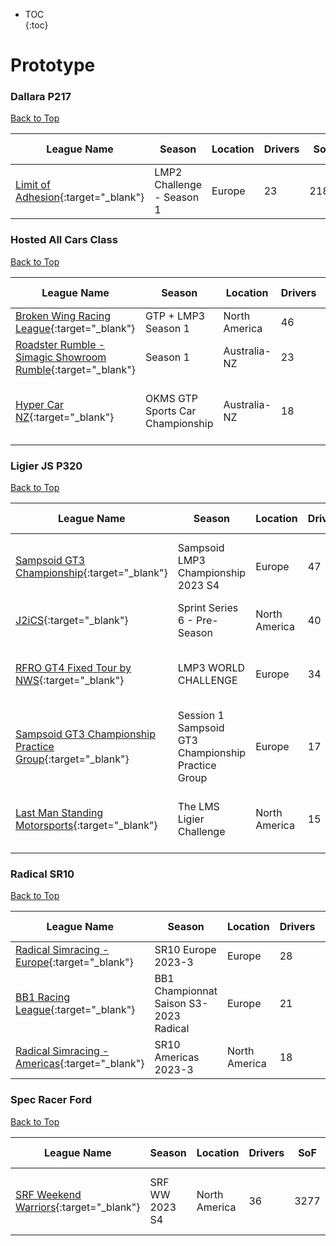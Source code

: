 * TOC  
{:toc}

# Prototype

### Dallara P217

[Back to Top](#)  

| League Name | Season | Location | Drivers | SoF | Setup | Upcoming Race | New York | London | Sydney |
|--------------------------------------------------------------------------------------------------------------|--------------------------|--------|-------|----|-----|-------------|--------|------|------|
|[Limit of Adhesion](https://members.iracing.com/membersite/member/LeagueView.do?league=3564){:target="_blank"} |LMP2 Challenge \- Season 1 |Europe |23 |2184 |Both | | | | |

### Hosted All Cars Class

[Back to Top](#)  

| League Name | Season | Location | Drivers | SoF | Setup | Upcoming Race | New York | London | Sydney |
|---------------------------------------------------------------------------------------------------------------------------------------|---------------------------------|-------------|-------|----|-----|---------------------------|-----------------------------|-----------------------------|------------------------------|
|[Broken Wing Racing League](https://members.iracing.com/membersite/member/LeagueView.do?league=8158){:target="_blank"} |GTP \+ LMP3 Season 1 |North America |46 |2060 |Open | | | | |
|[Roadster Rumble \- Simagic Showroom Rumble](https://members.iracing.com/membersite/member/LeagueView.do?league=7347){:target="_blank"} |Season 1 |Australia-NZ |23 |1957 | | | | | |
|[Hyper Car NZ](https://members.iracing.com/membersite/member/LeagueView.do?league=10034){:target="_blank"} |OKMS GTP  Sports Car Championship |Australia-NZ |18 |2452 |Both |Fuji International Speedway |Sat, September 23 07:22AM EDT |Sat, September 23 12:22PM BST |Sat, September 23 09:22PM AEST |

### Ligier JS P320

[Back to Top](#)  

| League Name | Season | Location | Drivers | SoF | Setup | Upcoming Race | New York | London | Sydney |
|-------------------------------------------------------------------------------------------------------------------------------------|--------------------------------------------------|-------------|-------|----|-----|-----------------------------|-----------------------------|-----------------------------|------------------------------|
|[Sampsoid GT3 Championship](https://members.iracing.com/membersite/member/LeagueView.do?league=6618){:target="_blank"} |Sampsoid LMP3 Championship 2023 S4 |Europe |47 |2288 |Fixed |Donington Park Racing Circuit |Sat, September 23 01:00PM EDT |Sat, September 23 06:00PM BST |Sun, September 24 03:00AM AEST |
|[J2iCS](https://members.iracing.com/membersite/member/LeagueView.do?league=3630){:target="_blank"} |Sprint Series 6 \- Pre\-Season |North America |40 |2340 |Both | | | | |
|[RFRO GT4 Fixed Tour by NWS](https://members.iracing.com/membersite/member/LeagueView.do?league=8815){:target="_blank"} |LMP3 WORLD CHALLENGE |Europe |34 |2214 |Fixed |Watkins Glen International |Mon, September 25 01:50PM EDT |Mon, September 25 06:50PM BST |Tue, September 26 03:50AM AEST |
|[Sampsoid GT3 Championship Practice Group](https://members.iracing.com/membersite/member/LeagueView.do?league=9746){:target="_blank"} |Session 1 Sampsoid GT3 Championship Practice Group |Europe |17 |1647 |Fixed | | | | |
|[Last Man Standing Motorsports](https://members.iracing.com/membersite/member/LeagueView.do?league=3745){:target="_blank"} |The LMS Ligier Challenge |North America |15 |1320 |Both |Okayama International Circuit |Tue, September 19 08:29PM EDT |Wed, September 20 01:29AM BST |Wed, September 20 10:29AM AEST |

### Radical SR10

[Back to Top](#)  

| League Name | Season | Location | Drivers | SoF | Setup | Upcoming Race | New York | London | Sydney |
|--------------------------------------------------------------------------------------------------------------------------|---------------------------------------|-------------|-------|----|-----|-------------|--------|------|------|
|[Radical Simracing \- Europe](https://members.iracing.com/membersite/member/LeagueView.do?league=9305){:target="_blank"} |SR10 Europe 2023\-3 |Europe |28 |3541 | | | | | |
|[BB1 Racing League](https://members.iracing.com/membersite/member/LeagueView.do?league=9246){:target="_blank"} |BB1 Championnat Saison S3\-2023 Radical |Europe |21 |2310 | | | | | |
|[Radical Simracing \- Americas](https://members.iracing.com/membersite/member/LeagueView.do?league=9304){:target="_blank"} |SR10 Americas 2023\-3 |North America |18 |2789 | | | | | |

### Spec Racer Ford

[Back to Top](#)  

| League Name | Season | Location | Drivers | SoF | Setup | Upcoming Race | New York | London | Sydney |
|-----------------------------------------------------------------------------------------------------------------|--------------|-------------|-------|----|-----|----------------------|-----------------------------|-----------------------------|------------------------------|
|[SRF Weekend Warriors](https://members.iracing.com/membersite/member/LeagueView.do?league=1566){:target="_blank"} |SRF WW 2023 S4 |North America |36 |3277 |Open |Phillip Island Circuit |Sun, September 24 02:40PM EDT |Sun, September 24 07:40PM BST |Mon, September 25 04:40AM AEST |

